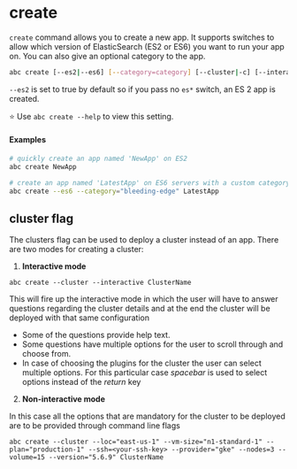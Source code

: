 # create

`create` command allows you to create a new app.
It supports switches to allow which version of ElasticSearch (ES2 or ES6) you want to run your app on. 
You can also give an optional category to the app.

```sh
abc create [--es2|--es6] [--category=category] [--cluster|-c] [--interactive|-i] [--loc] [--vmsize] [--plan] [--ssh] [--provider] [--nodes] [--version] [--volume] AppName|ClusterName
```

`--es2` is set to true by default so if you pass no `es*` switch, an ES 2 app is created. 

⭐️ Use `abc create --help` to view this setting.


#### Examples

```sh
# quickly create an app named 'NewApp' on ES2
abc create NewApp
```

```sh
# create an app named 'LatestApp' on ES6 servers with a custom category
abc create --es6 --category="bleeding-edge" LatestApp
```

## cluster flag

The clusters flag can be used to deploy a cluster instead of an app. There are two modes for creating a cluster:

1. **Interactive mode**

`abc create --cluster --interactive ClusterName`

This will fire up the interactive mode in which the user will have to answer questions regarding the cluster details and at the end the cluster will be deployed with that same configuration

- Some of the questions provide help text.
- Some questions have multiple options for the user to scroll through and choose from.
- In case of choosing the plugins for the cluster the user can select multiple options. For this particular case *spacebar* is used to select options instead of the *return* key

2. **Non-interactive mode**

In this case all the options that are mandatory for the cluster to be deployed are to be provided through command line flags

`abc create --cluster --loc="east-us-1" --vm-size="n1-standard-1" --plan="production-1" --ssh=<your-ssh-key> --provider="gke" --nodes=3 --volume=15 --version="5.6.9" ClusterName`